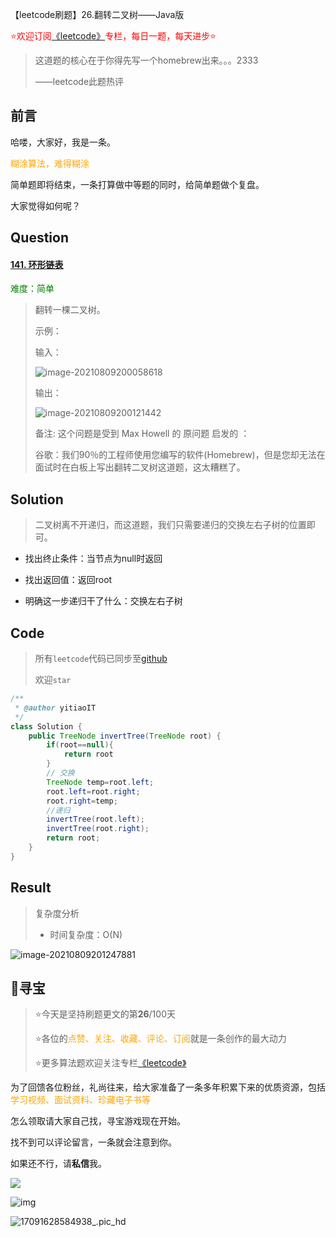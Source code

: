 【leetcode刷题】26.翻转二叉树——Java版

<font color=red>⭐欢迎订阅[《leetcode》](https://blog.csdn.net/skylibiao/category_10867560.html)专栏，每日一题，每天进步⭐</font>

>这道题的核心在于你得先写一个homebrew出来。。。2333
>
>——leetcode此题热评

## 前言

哈喽，大家好，我是一条。

<font color=orange>糊涂算法，难得糊涂</font>

简单题即将结束，一条打算做中等题的同时，给简单题做个复盘。

大家觉得如何呢？

## Question

#### [141. 环形链表](https://leetcode-cn.com/problems/linked-list-cycle/)

<font color=green>难度：简单</font>

>翻转一棵二叉树。
>
>示例：
>
>输入：
>
>![image-20210809200058618](https://yitiaoit.oss-cn-beijing.aliyuncs.com/img/image-20210809200058618.png)
>
>输出：
>
>![image-20210809200121442](https://yitiaoit.oss-cn-beijing.aliyuncs.com/img/image-20210809200121442.png)
>
>备注:
>这个问题是受到 Max Howell 的 原问题 启发的 ：
>
>谷歌：我们90％的工程师使用您编写的软件(Homebrew)，但是您却无法在面试时在白板上写出翻转二叉树这道题，这太糟糕了。
>

## Solution

>二叉树离不开递归，而这道题，我们只需要递归的交换左右子树的位置即可。
>

- 找出终止条件：当节点为null时返回

- 找出返回值：返回root

- 明确这一步递归干了什么：交换左右子树


## Code

>所有`leetcode`代码已同步至[github](https://github.com/lbsys)
>
>欢迎`star`

```java
/**
 * @author yitiaoIT
 */
class Solution {
    public TreeNode invertTree(TreeNode root) {
        if(root==null){
            return root
        }
        // 交换
        TreeNode temp=root.left;
        root.left=root.right;
        root.right=temp;
        //递归
        invertTree(root.left);
        invertTree(root.right);
        return root;
    }
}
```

## Result

> 复杂度分析
>
> - 时间复杂度：O(N) 


![image-20210809201247881](https://yitiaoit.oss-cn-beijing.aliyuncs.com/img/image-20210809201247881.png)

## 🌈寻宝

>⭐今天是坚持刷题更文的第**26**/100天
>
>⭐各位的<font color=orange>点赞、关注、收藏、评论、订阅</font>就是一条创作的最大动力
>
>⭐更多算法题欢迎关注专栏[《leetcode》](https://blog.csdn.net/skylibiao/category_10867560.html)

为了回馈各位粉丝，礼尚往来，给大家准备了一条多年积累下来的优质资源，包括<font color=orange> 学习视频、面试资料、珍藏电子书等</font>

怎么领取请大家自己找，寻宝游戏现在开始。

找不到可以评论留言，一条就会注意到你。

如果还不行，请**私信**我。

![](https://yitiaoit.oss-cn-beijing.aliyuncs.com/img/image-20210728234254025.png)

![img](https://mmbiz.qlogo.cn/mmbiz_png/YZ7DEAVCiaPicaQg0uiaIuqibNJYthvvl24lYEn3BLATCSiacSjD8A1gCx99p0gw8ogib0ibDCF1bh8plWjiciaibfG4Mib2w/0?wx_fmt=png)

![17091628584938_.pic_hd](https://yitiaoit.oss-cn-beijing.aliyuncs.com/img/17091628584938_.pic_hd.jpg)